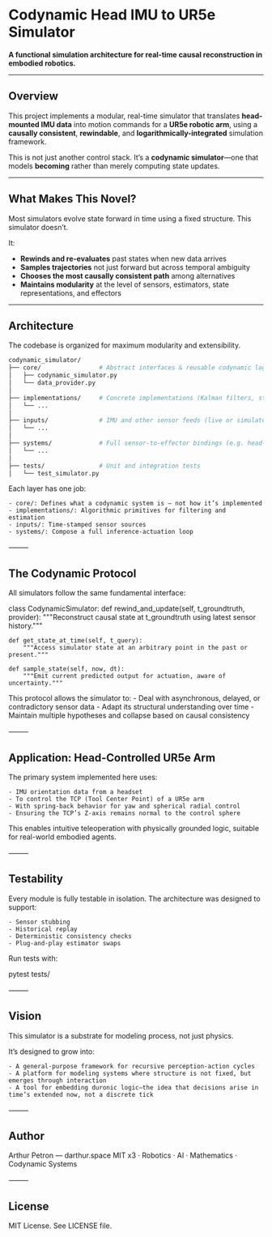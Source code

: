 # Codynamic Head IMU to UR5e Simulator

**A functional simulation architecture for real-time causal reconstruction in embodied robotics.**

---

## Overview

This project implements a modular, real-time simulator that translates **head-mounted IMU data** into motion commands for a **UR5e robotic arm**, using a **causally consistent**, **rewindable**, and **logarithmically-integrated** simulation framework.

This is not just another control stack. It’s a **codynamic simulator**—one that models **becoming** rather than merely computing state updates.

---

## What Makes This Novel?

Most simulators evolve state forward in time using a fixed structure. This simulator doesn’t.

It:

- **Rewinds and re-evaluates** past states when new data arrives  
- **Samples trajectories** not just forward but across temporal ambiguity  
- **Chooses the most causally consistent path** among alternatives  
- **Maintains modularity** at the level of sensors, estimators, state representations, and effectors  

---

## Architecture

The codebase is organized for maximum modularity and extensibility.

```bash
codynamic_simulator/
├── core/                # Abstract interfaces & reusable codynamic logic
│   ├── codynamic_simulator.py
│   └── data_provider.py
│
├── implementations/     # Concrete implementations (Kalman filters, state models)
│   └── ...
│
├── inputs/              # IMU and other sensor feeds (live or simulated)
│   └── ...
│
├── systems/             # Full sensor-to-effector bindings (e.g. head-to-UR5e)
│   └── ...
│
├── tests/               # Unit and integration tests
│   └── test_simulator.py
```
Each layer has one job:

	- core/: Defines what a codynamic system is — not how it’s implemented
	- implementations/: Algorithmic primitives for filtering and estimation
	- inputs/: Time-stamped sensor sources
	- systems/: Compose a full inference-actuation loop

⸻

## The Codynamic Protocol

All simulators follow the same fundamental interface:

class CodynamicSimulator:
    def rewind_and_update(self, t_groundtruth, provider):
        """Reconstruct causal state at t_groundtruth using latest sensor history."""

    def get_state_at_time(self, t_query):
        """Access simulator state at an arbitrary point in the past or present."""

    def sample_state(self, now, dt):
        """Emit current predicted output for actuation, aware of uncertainty."""

This protocol allows the simulator to:
	- Deal with asynchronous, delayed, or contradictory sensor data
	- Adapt its structural understanding over time
	- Maintain multiple hypotheses and collapse based on causal consistency

⸻

## Application: Head-Controlled UR5e Arm

The primary system implemented here uses:

	- IMU orientation data from a headset
	- To control the TCP (Tool Center Point) of a UR5e arm
	- With spring-back behavior for yaw and spherical radial control
	- Ensuring the TCP’s Z-axis remains normal to the control sphere

This enables intuitive teleoperation with physically grounded logic, suitable for real-world embodied agents.

⸻

## Testability

Every module is fully testable in isolation. The architecture was designed to support:

	- Sensor stubbing
	- Historical replay
	- Deterministic consistency checks
	- Plug-and-play estimator swaps

Run tests with:

pytest tests/


⸻
## Vision

This simulator is a substrate for modeling process, not just physics.

It’s designed to grow into:

	- A general-purpose framework for recursive perception-action cycles
	- A platform for modeling systems where structure is not fixed, but emerges through interaction
	- A tool for embedding duronic logic—the idea that decisions arise in time’s extended now, not a discrete tick

⸻

## Author

Arthur Petron — darthur.space
MIT x3 · Robotics · AI · Mathematics · Codynamic Systems

⸻

## License

MIT License. See LICENSE file.